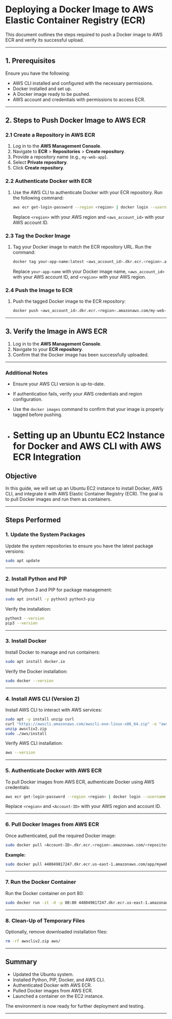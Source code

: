 # Deploying a Docker Image to AWS Elastic Container Registry (ECR)

This document outlines the steps required to push a Docker image to AWS ECR and verify its successful upload.

---

## 1. Prerequisites
Ensure you have the following:

- AWS CLI installed and configured with the necessary permissions.
- Docker installed and set up.
- A Docker image ready to be pushed.
- AWS account and credentials with permissions to access ECR.

---

## 2. Steps to Push Docker Image to AWS ECR

### 2.1 Create a Repository in AWS ECR
1. Log in to the **AWS Management Console**.
2. Navigate to **ECR** > **Repositories** > **Create repository**.
3. Provide a repository name (e.g., `my-web-app`).
4. Select **Private repository**.
5. Click **Create repository**.

### 2.2 Authenticate Docker with ECR
1. Use the AWS CLI to authenticate Docker with your ECR repository. Run the following command:
   ```bash
   aws ecr get-login-password --region <region> | docker login --username AWS --password-stdin <aws_account_id>.dkr.ecr.<region>.amazonaws.com
   ```
   Replace `<region>` with your AWS region and `<aws_account_id>` with your AWS account ID.

### 2.3 Tag the Docker Image
1. Tag your Docker image to match the ECR repository URL. Run the command:
   ```bash
   docker tag your-app-name:latest <aws_account_id>.dkr.ecr.<region>.amazonaws.com/my-web-app:latest
   ```
   Replace `your-app-name` with your Docker image name, `<aws_account_id>` with your AWS account ID, and `<region>` with your AWS region.

### 2.4 Push the Image to ECR
1. Push the tagged Docker image to the ECR repository:
   ```bash
   docker push <aws_account_id>.dkr.ecr.<region>.amazonaws.com/my-web-app:latest
   ```

---

## 3. Verify the Image in AWS ECR
1. Log in to the **AWS Management Console**.
2. Navigate to your **ECR repository**.
3. Confirm that the Docker image has been successfully uploaded.

---

### Additional Notes
- Ensure your AWS CLI version is up-to-date.
- If authentication fails, verify your AWS credentials and region configuration.
- Use the `docker images` command to confirm that your image is properly tagged before pushing.

- # Setting up an Ubuntu EC2 Instance for Docker and AWS CLI with AWS ECR Integration

## Objective
In this guide, we will set up an Ubuntu EC2 instance to install Docker, AWS CLI, and integrate it with AWS Elastic Container Registry (ECR). The goal is to pull Docker images and run them as containers.

---

## Steps Performed

### 1. Update the System Packages
Update the system repositories to ensure you have the latest package versions:
```bash
sudo apt update
```

---

### 2. Install Python and PIP
Install Python 3 and PIP for package management:
```bash
sudo apt install -y python3 python3-pip
```
Verify the installation:
```bash
python3 --version
pip3 --version
```

---

### 3. Install Docker
Install Docker to manage and run containers:
```bash
sudo apt install docker.io
```
Verify the Docker installation:
```bash
sudo docker --version
```

---

### 4. Install AWS CLI (Version 2)
Install AWS CLI to interact with AWS services:
```bash
sudo apt -y install unzip curl
curl "https://awscli.amazonaws.com/awscli-exe-linux-x86_64.zip" -o "awscliv2.zip"
unzip awscliv2.zip
sudo ./aws/install
```
Verify AWS CLI installation:
```bash
aws --version
```

---

### 5. Authenticate Docker with AWS ECR
To pull Docker images from AWS ECR, authenticate Docker using AWS credentials:
```bash
aws ecr get-login-password --region <region> | docker login --username AWS --password-stdin <Account-ID>.dkr.ecr.<region>.amazonaws.com
```
Replace `<region>` and `<Account-ID>` with your AWS region and account ID.

---

### 6. Pull Docker Images from AWS ECR
Once authenticated, pull the required Docker image:
```bash
sudo docker pull <Account-ID>.dkr.ecr.<region>.amazonaws.com/<repository-name>:<tag>
```
**Example:**
```bash
sudo docker pull 448049817247.dkr.ecr.us-east-1.amazonaws.com/app/mywebapp:latest
```

---

### 7. Run the Docker Container
Run the Docker container on port 80:
```bash
sudo docker run -it -d -p 80:80 448049817247.dkr.ecr.us-east-1.amazonaws.com/app/mywebapp
```

---

### 8. Clean-Up of Temporary Files
Optionally, remove downloaded installation files:
```bash
rm -rf awscliv2.zip aws/
```

---

## Summary
- Updated the Ubuntu system.
- Installed Python, PIP, Docker, and AWS CLI.
- Authenticated Docker with AWS ECR.
- Pulled Docker images from AWS ECR.
- Launched a container on the EC2 instance.

The environment is now ready for further deployment and testing.

---


